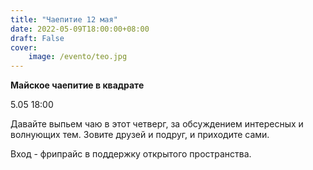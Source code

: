 ```yaml
---
title: "Чаепитие 12 мая"
date: 2022-05-09T18:00:00+08:00
draft: False
cover: 
    image: /evento/teo.jpg
---
```

**Майское чаепитие в квадрате**

5.05 18:00

Давайте выпьем чаю в этот четверг, за обсуждением интересных и волнующих тем. Зовите друзей и подруг, и приходите сами. 

Вход - фрипрайс в поддержку открытого пространства.
